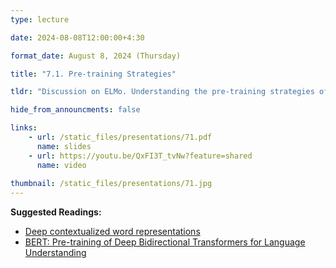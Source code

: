 ```yaml
---
type: lecture

date: 2024-08-08T12:00:00+4:30

format_date: August 8, 2024 (Thursday)

title: "7.1. Pre-training Strategies"

tldr: "Discussion on ELMo. Understanding the pre-training strategies of encoder-only transformer (BERT) &ndash; Masked Language Modeling."

hide_from_announcments: false

links: 
    - url: /static_files/presentations/71.pdf
      name: slides
    - url: https://youtu.be/QxFI3T_tvNw?feature=shared
      name: video
      
thumbnail: /static_files/presentations/71.jpg
---
```


<!-- Other additional contents using markdown -->
**Suggested Readings:**
- [Deep contextualized word representations](https://arxiv.org/pdf/1802.05365)
- [BERT: Pre-training of Deep Bidirectional Transformers for Language Understanding](https://arxiv.org/pdf/1810.04805)
